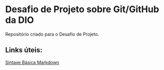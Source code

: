 # Desafio de Projeto sobre Git/GitHub da DIO 
Repositório criado para o Desafio de Projeto.

## Links úteis:
[Sintaxe Básica Markdown](https://www.markdownguide.org/basic-syntax/)
